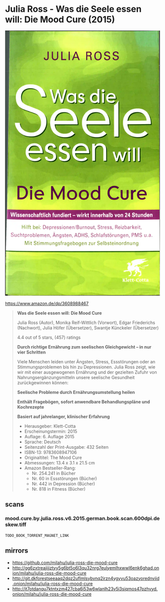 # Julia Ross - Was die Seele essen will: Die Mood Cure (2015)

![Julia Ross - Was die Seele essen will: Die Mood Cure (2015)](cover.webp)

https://www.amazon.de/dp/3608988467

<blockquote>

**Was die Seele essen will: Die Mood Cure**

Julia Ross (Autor),
Monika Reif-Wittlich (Vorwort),
Edgar Friederichs (Nachwort),
Julia Höfer (Übersetzer),
Swantje Künckeler (Übersetzer)

4.4 out of 5 stars, (457) ratings

**Durch richtige Ernährung zum seelischen Gleichgewicht – in nur vier Schritten**

Viele Menschen leiden unter Ängsten, Stress, Essstörungen
oder an Stimmungsproblemen bis hin zu Depressionen.
Julia Ross zeigt, wie wir mit einer ausgewogenen Ernährung
und der gezielten Zufuhr von Nahrungsergänzungsmitteln
unsere seelische Gesundheit zurückgewinnen können:

**Seelische Probleme durch Ernährungsumstellung heilen**

**Enthält Fragebögen, sofort anwendbare Behandlungspläne und Kochrezepte**

**Basiert auf jahrelanger, klinischer Erfahrung**

- Herausgeber: Klett-Cotta
- Erscheinungstermin: 2015
- Auflage: 6. Auflage 2015
- Sprache: Deutsch
- Seitenzahl der Print-Ausgabe: 432 Seiten
- ISBN-13: 9783608947106
- Originaltitel: The Mood Cure
- Abmessungen: 13.4 x 3.1 x 21.5 cm
- Amazon Bestseller-Rang:
  - Nr. 254.241 in Bücher
  - Nr. 60 in Essstörungen (Bücher)
  - Nr. 442 in Depression (Bücher)
  - Nr. 818 in Fitness (Bücher)

</blockquote>

## scans

### mood.cure.by.julia.ross.v6.2015.german.book.scan.600dpi.deskew.tiff

```
TODO_BOOK_TORRENT_MAGNET_LINK
```

## mirrors

- https://github.com/milahu/julia-ross-die-mood-cure
- http://gg6zxtreajiijztyy5g6bt5o6l3qu32nrg7eulyemlhxwwl6enk6ghad.onion/milahu/julia-ross-die-mood-cure
- http://git.dkforestseeaaq2dqz2uflmlsybvnq2irzn4ygyvu53oazyorednviid.onion/milahu/julia-ross-die-mood-cure
- http://it7otdanqu7ktntxzm427cba6i53w6wlanlh23v5i3siqmos47pzhvyd.onion/milahu/julia-ross-die-mood-cure
